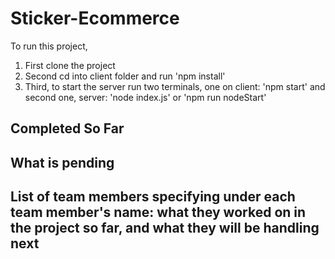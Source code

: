 # Sticker-Ecommerce

To run this project, 

1. First clone the project 
2. Second cd into client folder and run 'npm install' 
3. Third, to start the server run two terminals, one on client: 'npm start' and second one, server: 'node index.js' or 'npm run nodeStart'

## Completed So Far

## What is pending

## List of team members specifying under each team member's name: what they worked on in the project so far, and what they will be handling next
